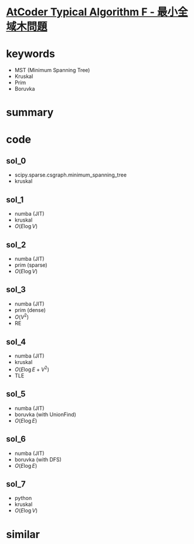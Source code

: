 # [AtCoder Typical Algorithm F - 最小全域木問題](https://atcoder.jp/contests/typical-algorithm/tasks/typical_algorithm_f)




# keywords 
- MST (Minimum Spanning Tree)
- Kruskal 
- Prim
- Boruvka


# summary 



# code 
## sol_0
- scipy.sparse.csgraph.minimum_spanning_tree 
- kruskal

## sol_1
- numba (JIT)
- kruskal
- $O(E\log{V})$


## sol_2
- numba (JIT)
- prim (sparse)
- $O(E\log{V})$


## sol_3
- numba (JIT)
- prim (dense)
- $O(V^2)$
- RE


## sol_4
- numba (JIT)
- kruskal 
- $O(E\log{E} + V^2)$
- TLE


## sol_5
- numba (JIT)
- boruvka (with UnionFind)
- $O(E\log{E})$


## sol_6
- numba (JIT)
- boruvka (with DFS)
- $O(E\log{E})$


## sol_7
- python
- kruskal
- $O(E\log{V})$




# similar 
